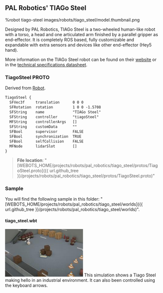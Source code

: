 ## PAL Robotics' TIAGo Steel

%robot tiago-steel images/robots/tiago_steel/model.thumbnail.png

Designed by PAL Robotics, TIAGo Steel is a two-wheeled human-like robot with a torso, a head and one articulated arm finished by a parallel gripper as end-effector.
It is completely ROS based, fully customizable and expandable with extra sensors and devices like other end-effector (Hey5 hand).

More information on the TIAGo Steel robot can be found on their [website](http://pal-robotics.com/robots/tiago/) or in the [technical specifications datasheet](http://pal-robotics.com/wp-content/uploads/2019/07/Datasheet_TIAGo_Complete.pdf).

### TiagoSteel PROTO

Derived from [Robot](../reference/robot.md).

```
TiagoSteel {
  SFVec3f     translation      0 0 0
  SFRotation  rotation         1 0 0 -1.5708
  SFString    name             "TIAGo Steel"
  SFString    controller       "tiagoSteel"
  MFString    controllerArgs   []
  SFString    customData       ""
  SFBool      supervisor       FALSE
  SFBool      synchronization  TRUE
  SFBool      selfCollision    FALSE
  MFNode      lidarSlot        []
}
```

> **File location**: "[WEBOTS\_HOME/projects/robots/pal\_robotics/tiago\_steel/protos/TiagoSteel.proto]({{ url.github_tree }}/projects/robots/pal_robotics/tiago_steel/protos/TiagoSteel.proto)"

### Sample

You will find the following sample in this folder: "[WEBOTS\_HOME/projects/robots/pal\_robotics/tiago\_steel/worlds]({{ url.github_tree }}/projects/robots/pal_robotics/tiago_steel/worlds)".

#### tiago\_steel.wbt

![tiago_steel.wbt.png](images/robots/tiago_steel/tiago_steel.wbt.thumbnail.jpg) This simulation shows a Tiago Steel making hello in an industrial environment.
It can also been controlled using the keyboard arrows.

